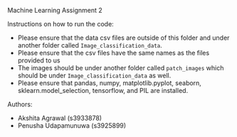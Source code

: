 Machine Learning Assignment 2

Instructions on how to run the code:
- Please ensure that the data csv files are outside of this folder and under another folder called `Image_classification_data`.
- Please ensure that the csv files have the same names as the files provided to us
- The images should be under another folder called `patch_images` which should be under `Image_classification_data` as well.
- Please ensure that pandas, numpy, matplotlib.pyplot, seaborn, sklearn.model_selection, tensorflow, and PIL are installed.

Authors:
- Akshita Agrawal (s3933878)
- Penusha Udapamunuwa (s3925899)
